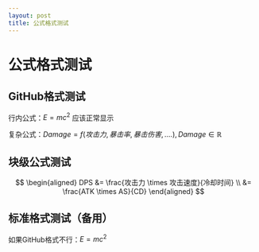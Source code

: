 ```yaml
---
layout: post
title: 公式格式测试
---
```


# 公式格式测试

## GitHub格式测试
行内公式：$`E = mc^2`$ 应该正常显示

复杂公式：$`Damage = f(攻击力, 暴击率, 暴击伤害, ....), Damage ∈ ℝ`$

## 块级公式测试
$$
\begin{aligned}
DPS &= \frac{攻击力 \times 攻击速度}{冷却时间} \\
&= \frac{ATK \times AS}{CD}
\end{aligned}
$$

## 标准格式测试（备用）
如果GitHub格式不行：$E = mc^2$
